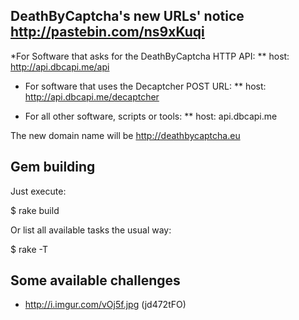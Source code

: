 ## DeathByCaptcha's new URLs' notice http://pastebin.com/ns9xKuqi

*For Software that asks for the DeathByCaptcha HTTP API:
** host: http://api.dbcapi.me/api

* For software that uses the Decaptcher POST URL:
** host: http://api.dbcapi.me/decaptcher

* For all other software, scripts or tools:
** host: api.dbcapi.me

The new domain name will be http://deathbycaptcha.eu

## Gem building

Just execute:

  $ rake build

Or list all available tasks the usual way:

  $ rake -T

## Some available challenges

* http://i.imgur.com/vOj5f.jpg (jd472tFO)
